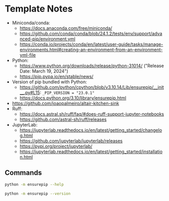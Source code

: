 # Template Notes

- Miniconda/conda:
  - https://docs.anaconda.com/free/miniconda/
  - https://github.com/conda/conda/blob/24.1.2/tests/env/support/advanced-pip/environment.yml
  - https://conda.io/projects/conda/en/latest/user-guide/tasks/manage-environments.html#creating-an-environment-from-an-environment-yml-file
- Python:
  - https://www.python.org/downloads/release/python-31014/ ("Release Date: March 19, 2024")
  - https://pip.pypa.io/en/stable/news/
- Version of pip bundled with Python:
  - https://github.com/python/cpython/blob/v3.10.14/Lib/ensurepip/__init__.py#L15: `_PIP_VERSION = "23.0.1"`
  - https://docs.python.org/3.10/library/ensurepip.html
- https://github.com/joaopalmeiro/altair-kitchen-sink
- Ruff:
  - https://docs.astral.sh/ruff/faq/#does-ruff-support-jupyter-notebooks
  - https://github.com/astral-sh/ruff/releases
- JupyterLab:
  - https://jupyterlab.readthedocs.io/en/latest/getting_started/changelog.html
  - https://github.com/jupyterlab/jupyterlab/releases
  - https://pypi.org/project/jupyterlab/
  - https://jupyterlab.readthedocs.io/en/latest/getting_started/installation.html

## Commands

```bash
python -m ensurepip --help
```

```bash
python -m ensurepip --version
```
